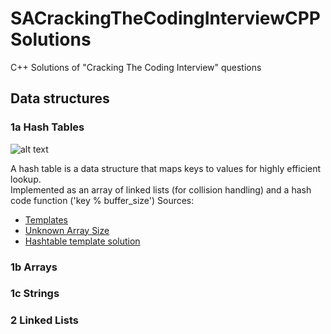 # SACrackingTheCodingInterviewCPPSolutions
C++ Solutions of "Cracking The Coding Interview" questions

## Data structures

### 1a Hash Tables

![alt text](./docs/hash_table.png)

A hash table is a data structure that maps keys to values for highly efficient lookup.  
Implemented as an array of linked lists (for collision handling) and a hash code function ('key % buffer_size')
Sources:
* [Templates](http://www.cplusplus.com/doc/oldtutorial/templates/)
* [Unknown Array Size](https://stackoverflow.com/questions/22432755/how-to-initialize-an-array-whose-size-is-initially-unknown)
* [Hashtable template solution](https://medium.com/@aozturk/simple-hash-map-hash-table-implementation-in-c-931965904250)

### 1b Arrays

### 1c Strings

### 2 Linked Lists
